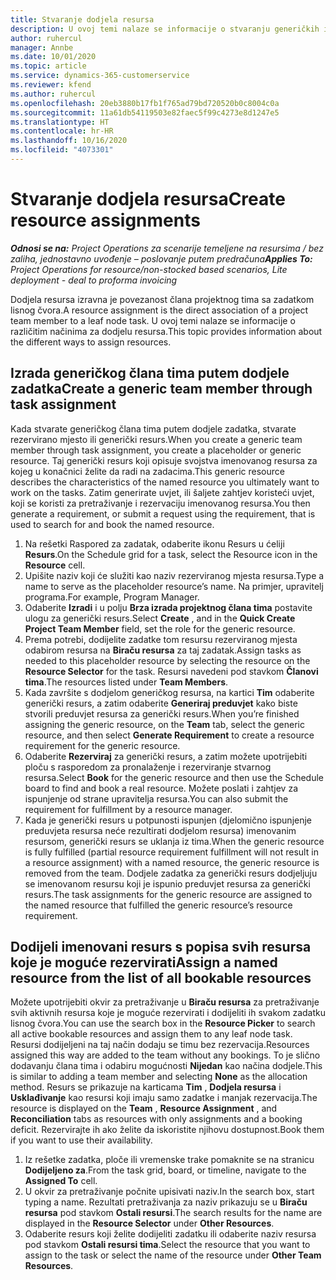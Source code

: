 ```yaml
---
title: Stvaranje dodjela resursa
description: U ovoj temi nalaze se informacije o stvaranju generičkih i imenovanih dodjela resursa.
author: ruhercul
manager: Annbe
ms.date: 10/01/2020
ms.topic: article
ms.service: dynamics-365-customerservice
ms.reviewer: kfend
ms.author: ruhercul
ms.openlocfilehash: 20eb3880b17fb1f765ad79bd720520b0c8004c0a
ms.sourcegitcommit: 11a61db54119503e82faec5f99c4273e8d1247e5
ms.translationtype: HT
ms.contentlocale: hr-HR
ms.lasthandoff: 10/16/2020
ms.locfileid: "4073301"
---
```

# <a name="create-resource-assignments"></a><span data-ttu-id="9029f-103">Stvaranje dodjela resursa</span><span class="sxs-lookup"><span data-stu-id="9029f-103">Create resource assignments</span></span>

<span data-ttu-id="9029f-104">_**Odnosi se na:** Project Operations za scenarije temeljene na resursima / bez zaliha, jednostavno uvođenje – poslovanje putem predračuna_</span><span class="sxs-lookup"><span data-stu-id="9029f-104">_**Applies To:** Project Operations for resource/non-stocked based scenarios, Lite deployment - deal to proforma invoicing_</span></span>


<span data-ttu-id="9029f-105">Dodjela resursa izravna je povezanost člana projektnog tima sa zadatkom lisnog čvora.</span><span class="sxs-lookup"><span data-stu-id="9029f-105">A resource assignment is the direct association of a project team member to a leaf node task.</span></span> <span data-ttu-id="9029f-106">U ovoj temi nalaze se informacije o različitim načinima za dodjelu resursa.</span><span class="sxs-lookup"><span data-stu-id="9029f-106">This topic provides information about the different ways to assign resources.</span></span>

## <a name="create-a-generic-team-member-through-task-assignment"></a><span data-ttu-id="9029f-107">Izrada generičkog člana tima putem dodjele zadatka</span><span class="sxs-lookup"><span data-stu-id="9029f-107">Create a generic team member through task assignment</span></span>


<span data-ttu-id="9029f-108">Kada stvarate generičkog člana tima putem dodjele zadatka, stvarate rezervirano mjesto ili generički resurs.</span><span class="sxs-lookup"><span data-stu-id="9029f-108">When you create a generic team member through task assignment, you create a placeholder or generic resource.</span></span> <span data-ttu-id="9029f-109">Taj generički resurs koji opisuje svojstva imenovanog resursa za kojeg u konačnici želite da radi na zadacima.</span><span class="sxs-lookup"><span data-stu-id="9029f-109">This generic resource describes the characteristics of the named resource you ultimately want to work on the tasks.</span></span> <span data-ttu-id="9029f-110">Zatim generirate uvjet, ili šaljete zahtjev koristeći uvjet, koji se koristi za pretraživanje i rezervaciju imenovanog resursa.</span><span class="sxs-lookup"><span data-stu-id="9029f-110">You then generate a requirement, or submit a request using the requirement, that is used to search for and book the named resource.</span></span>

1. <span data-ttu-id="9029f-111">Na rešetki Raspored za zadatak, odaberite ikonu Resurs u ćeliji **Resurs**.</span><span class="sxs-lookup"><span data-stu-id="9029f-111">On the Schedule grid for a task, select the Resource icon in the **Resource** cell.</span></span>
2. <span data-ttu-id="9029f-112">Upišite naziv koji će služiti kao naziv rezerviranog mjesta resursa.</span><span class="sxs-lookup"><span data-stu-id="9029f-112">Type a name to serve as the placeholder resource’s name.</span></span> <span data-ttu-id="9029f-113">Na primjer, upravitelj programa.</span><span class="sxs-lookup"><span data-stu-id="9029f-113">For example, Program Manager.</span></span>
3. <span data-ttu-id="9029f-114">Odaberite **Izradi** i u polju **Brza izrada projektnog člana tima** postavite ulogu za generički resurs.</span><span class="sxs-lookup"><span data-stu-id="9029f-114">Select **Create** , and in the **Quick Create Project Team Member** field, set the role for the generic resource.</span></span>
4. <span data-ttu-id="9029f-115">Prema potrebi, dodijelite zadatke tom resursu rezerviranog mjesta odabirom resursa na **Biraču resursa** za taj zadatak.</span><span class="sxs-lookup"><span data-stu-id="9029f-115">Assign tasks as needed to this placeholder resource by selecting the resource on the **Resource Selector** for the task.</span></span> <span data-ttu-id="9029f-116">Resursi navedeni pod stavkom **Članovi tima**.</span><span class="sxs-lookup"><span data-stu-id="9029f-116">The resources listed under **Team Members**.</span></span>
5. <span data-ttu-id="9029f-117">Kada završite s dodjelom generičkog resursa, na kartici **Tim** odaberite generički resurs, a zatim odaberite **Generiraj preduvjet** kako biste stvorili preduvjet resursa za generički resurs.</span><span class="sxs-lookup"><span data-stu-id="9029f-117">When you’re finished assigning the generic resource, on the **Team** tab, select the generic resource, and then select **Generate Requirement** to create a resource requirement for the generic resource.</span></span>
6. <span data-ttu-id="9029f-118">Odaberite **Rezerviraj** za generički resurs, a zatim možete upotrijebiti ploču s rasporedom za pronalaženje i rezerviranje stvarnog resursa.</span><span class="sxs-lookup"><span data-stu-id="9029f-118">Select **Book** for the generic resource and then use the Schedule board to find and book a real resource.</span></span> <span data-ttu-id="9029f-119">Možete poslati i zahtjev za ispunjenje od strane upravitelja resursa.</span><span class="sxs-lookup"><span data-stu-id="9029f-119">You can also submit the requirement for fulfillment by a resource manager.</span></span>
7. <span data-ttu-id="9029f-120">Kada je generički resurs u potpunosti ispunjen (djelomično ispunjenje preduvjeta resursa neće rezultirati dodjelom resursa) imenovanim resursom, generički resurs se uklanja iz tima.</span><span class="sxs-lookup"><span data-stu-id="9029f-120">When the generic resource is fully fulfilled (partial resource requirement fulfillment will not result in a resource assignment) with a named resource, the generic resource is removed from the team.</span></span> <span data-ttu-id="9029f-121">Dodjele zadatka za generički resurs dodjeljuju se imenovanom resursu koji je ispunio preduvjet resursa za generički resurs.</span><span class="sxs-lookup"><span data-stu-id="9029f-121">The task assignments for the generic resource are assigned to the named resource that fulfilled the generic resource’s resource requirement.</span></span>

## <a name="assign-a-named-resource-from-the-list-of-all-bookable-resources"></a><span data-ttu-id="9029f-122">Dodijeli imenovani resurs s popisa svih resursa koje je moguće rezervirati</span><span class="sxs-lookup"><span data-stu-id="9029f-122">Assign a named resource from the list of all bookable resources</span></span>

<span data-ttu-id="9029f-123">Možete upotrijebiti okvir za pretraživanje u **Biraču resursa** za pretraživanje svih aktivnih resursa koje je moguće rezervirati i dodijeliti ih svakom zadatku lisnog čvora.</span><span class="sxs-lookup"><span data-stu-id="9029f-123">You can use the search box in the **Resource Picker** to search all active bookable resources and assign them to any leaf node task.</span></span> <span data-ttu-id="9029f-124">Resursi dodijeljeni na taj način dodaju se timu bez rezervacija.</span><span class="sxs-lookup"><span data-stu-id="9029f-124">Resources assigned this way are added to the team without any bookings.</span></span> <span data-ttu-id="9029f-125">To je slično dodavanju člana tima i odabiru mogućnosti **Nijedan** kao načina dodjele.</span><span class="sxs-lookup"><span data-stu-id="9029f-125">This is similar to adding a team member and selecting **None** as the allocation method.</span></span> <span data-ttu-id="9029f-126">Resurs se prikazuje na karticama **Tim** , **Dodjela resursa** i **Usklađivanje** kao resursi koji imaju samo zadatke i manjak rezervacija.</span><span class="sxs-lookup"><span data-stu-id="9029f-126">The resource is displayed on the **Team** , **Resource Assignment** , and **Reconciliation** tabs as resources with only assignments and a booking deficit.</span></span> <span data-ttu-id="9029f-127">Rezervirajte ih ako želite da iskoristite njihovu dostupnost.</span><span class="sxs-lookup"><span data-stu-id="9029f-127">Book them if you want to use their availability.</span></span>

1. <span data-ttu-id="9029f-128">Iz rešetke zadatka, ploče ili vremenske trake pomaknite se na stranicu **Dodijeljeno za**.</span><span class="sxs-lookup"><span data-stu-id="9029f-128">From the task grid, board, or timeline, navigate to the **Assigned To** cell.</span></span>
2. <span data-ttu-id="9029f-129">U okvir za pretraživanje počnite upisivati naziv.</span><span class="sxs-lookup"><span data-stu-id="9029f-129">In the search box, start typing a name.</span></span> <span data-ttu-id="9029f-130">Rezultati pretraživanja za naziv prikazuju se u **Biraču resursa** pod stavkom **Ostali resursi**.</span><span class="sxs-lookup"><span data-stu-id="9029f-130">The search results for the name are displayed in the **Resource Selector** under **Other Resources**.</span></span>
3. <span data-ttu-id="9029f-131">Odaberite resurs koji želite dodijeliti zadatku ili odaberite naziv resursa pod stavkom **Ostali resursi tima**.</span><span class="sxs-lookup"><span data-stu-id="9029f-131">Select the resource that you want to assign to the task or select the name of the resource under **Other Team Resources**.</span></span>
